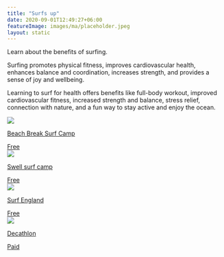 ```yaml
---
title: "Surfs up"
date: 2020-09-01T12:49:27+06:00
featureImage: images/ma/placeholder.jpeg
layout: static
---
```


Learn about the benefits of surfing.

Surfing promotes physical fitness, improves cardiovascular health, enhances balance and coordination, increases strength, and provides a sense of joy and wellbeing.

Learning to surf for health offers benefits like full-body workout, improved cardiovascular fitness, increased strength and balance, stress relief, connection with nature, and a fun way to stay active and enjoy the ocean.

<a class="ma-link" href="https://www.beachbreaksurfcamp.com/blog/silver-surfers-a-guide-to-surfing-for-older-adults"><div class="ma-card ma-card-Learning"><div class="ma-icon"><img src ="/images/icon-check.png"/></div><div class="ma-name"><p>Beach Break Surf Camp</p></div><div class="ma-paid-text"><span>Free </span></div></div></a><a class="ma-link" href="https://swellsurfcamp.com/learning-to-surf-after-40/"><div class="ma-card ma-card-Learning"><div class="ma-icon"><img src ="/images/icon-check.png"/></div><div class="ma-name"><p>Swell surf camp</p></div><div class="ma-paid-text"><span>Free </span></div></div></a><a class="ma-link" href="https://www.surfingengland.org/english-surf-schools/"><div class="ma-card ma-card-Learning"><div class="ma-icon"><img src ="/images/icon-check.png"/></div><div class="ma-name"><p>Surf England</p></div><div class="ma-paid-text"><span>Free </span></div></div></a><a class="ma-link" href="https://www.awin1.com/cread.php?awinmid=26895&awinaffid=1198638&ued=https%3A%2F%2Fwww.decathlon.co.uk%2F"><div class="ma-card ma-card-Learning"><div class="ma-icon"><img src ="/images/icon-pound.png"/></div><div class="ma-name"><p>Decathlon</p></div><div class="ma-paid-text"><span>Paid</span></div></div></a>  

<br/><br/>






